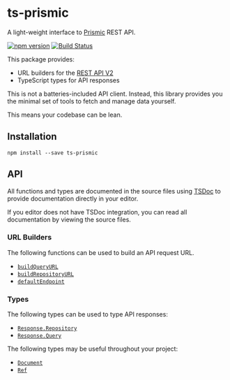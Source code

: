 # ts-prismic

A light-weight interface to [Prismic](https://prismic.io/) REST API.

[![npm version](https://img.shields.io/npm/v/gatsby-node-helpers?style=flat-square)](https://www.npmjs.com/package/gatsby-node-helpers)
[![Build Status](https://img.shields.io/github/workflow/status/angeloashmore/gatsby-node-helpers/CI?style=flat-square)](https://github.com/angeloashmore/gatsby-node-helpers/actions?query=workflow%3ACI)

This package provides:

- URL builders for the
  [REST API V2](https://prismic.io/docs/technologies/introduction-to-the-content-query-api)
- TypeScript types for API responses

This is not a batteries-included API client. Instead, this library provides you
the minimal set of tools to fetch and manage data yourself.

This means your codebase can be lean.

## Installation

```
npm install --save ts-prismic
```

## API

All functions and types are documented in the source files using
[TSDoc](https://github.com/microsoft/tsdoc) to provide documentation directly in
your editor.

If you editor does not have TSDoc integration, you can read all documentation by
viewing the source files.

### URL Builders

The following functions can be used to build an API request URL.

- [`buildQueryURL`](./src/buildQueryURL.ts)
- [`buildRepositoryURL`](./src/buildRepositoryURL.ts)
- [`defaultEndpoint`](./src/defaultEndpoint.ts)

### Types

The following types can be used to type API responses:

- [`Response.Repository`](./src/types-response.ts)
- [`Response.Query`](./src/types-response.ts)

The following types may be useful throughout your project:

- [`Document`](./src/types.ts)
- [`Ref`](./src/types.ts)
